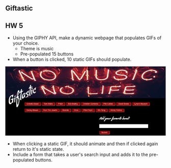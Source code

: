 ## Giftastic
## HW 5

* Using the GIPHY API, make a dynamic webpage that populates GIFs of your choice.
    * Theme is music
    * Pre-populated 15 buttons
* When a button is clicked, 10 static GIFs should populate.

![Giftastic](https://github.com/pamelatholan/Giftastic/blob/master/assets/images/Giftastic.PNG)

* When clicking a static GIF, it should animate and then if clicked again return to it's static state.
* Include a form that takes a user's search input and adds it to the pre-populated buttons.